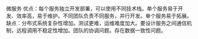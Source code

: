 微服务
优点：每个服务独立开发部署，可以使用不同技术栈。单个服务易于开发、效率高，易于维护。不同团队负责不同服务，并行开发。单个服务易于拓展。缺点：分布式系统复杂性增加。测试更难，运维难度加大。要设计服务之间通信机制，远程调用不稳定性增加。团队的协调问题。存在数据一致性问题。
